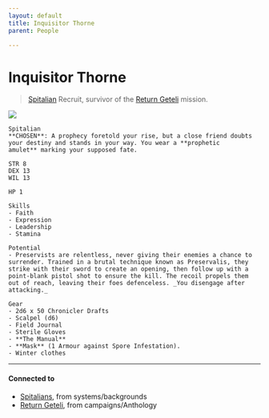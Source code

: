 ```yaml
---
layout: default
title: Inquisitor Thorne
parent: People

---
```

# Inquisitor Thorne

> [Spitalian](../systems/backgrounds/spitalians.md) Recruit, survivor of the [Return Geteli](../campaigns/Anthology/ReturnGeteli.md) mission.

![](https://media1.tenor.com/m/JDrSKMNRT5sAAAAC/mad-max.gif)

```
Spitalian
**CHOSEN**: A prophecy foretold your rise, but a close friend doubts your destiny and stands in your way. You wear a **prophetic amulet** marking your supposed fate.

STR 8
DEX 13
WIL 13

HP 1

Skills
- Faith
- Expression  
- Leadership
- Stamina

Potential
- Preservists are relentless, never giving their enemies a chance to surrender. Trained in a brutal technique known as Preservalis, they strike with their sword to create an opening, then follow up with a point-blank pistol shot to ensure the kill. The recoil propels them out of reach, leaving their foes defenceless. _You disengage after attacking._

Gear
- 2d6 x 50 Chronicler Drafts
- Scalpel (d6)
- Field Journal
- Sterile Gloves
- **The Manual**
- **Mask** (1 Armour against Spore Infestation).
- Winter clothes

```

---
#### Connected to

<!-- QueryToSerialize: LIST without ID "["+ title + "](https://terra-campaigns.github.io/"+ regexreplace(file.path, ".md", "") + ")" + ", from " + regexreplace(file.folder, "degenesis/", "") FROM ([[]]) OR outgoing([[]]) WHERE file.name != this.file.name SORT file.folder DESC -->
<!-- SerializedQuery: LIST without ID "["+ title + "](https://terra-campaigns.github.io/"+ regexreplace(file.path, ".md", "") + ")" + ", from " + regexreplace(file.folder, "degenesis/", "") FROM ([[]]) OR outgoing([[]]) WHERE file.name != this.file.name SORT file.folder DESC -->
- [Spitalians](https://terra-campaigns.github.io/degenesis/systems/backgrounds/spitalians), from systems/backgrounds
- [Return Geteli](https://terra-campaigns.github.io/degenesis/campaigns/Anthology/ReturnGeteli), from campaigns/Anthology
<!-- SerializedQuery END -->


